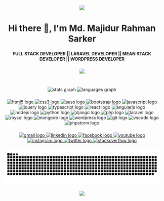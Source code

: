<div align="center">
  <img src="https://visitor-badge.laobi.icu/badge?page_id=sarkermajid.sarkermajid&left_color=darkgrey&left_text=profile views:"  />
</div>

###

<h1 align="center">Hi there 👋, I'm Md. Majidur Rahman Sarker</h1>

###

<h4 align="center">FULL STACK DEVELOPER || LARAVEL DEVELOPER || MEAN STACK DEVELOPER || WORDPRESS DEVELOPER</h4>

###

<div align="center">
  <img height="200" src="https://scontent.fdac39-1.fna.fbcdn.net/v/t39.30808-6/310889410_636931757828931_7741425450184452639_n.jpg?_nc_cat=102&ccb=1-7&_nc_sid=730e14&_nc_ohc=jSmCYjVTaMAAX9grjbT&_nc_ht=scontent.fdac39-1.fna&oh=00_AT9hiH7EftHg4sRtQc55lb5xaH4Nmm5UlQNDkZ73qhA0Jw&oe=634CC508"  />
</div>

###

<br clear="both">

<div align="center">
  <img src="https://github-readme-stats.vercel.app/api?hide_title=false&hide_rank=false&show_icons=true&include_all_commits=true&count_private=true&disable_animations=false&theme=radical&locale=en&hide_border=false&username=sarkermajid" height="150" alt="stats graph"  />
  <img src="https://github-readme-stats.vercel.app/api/top-langs?locale=en&hide_title=false&layout=compact&card_width=320&langs_count=6&theme=radical&hide_border=false&username=sarkermajid" height="150" alt="languages graph"  />
</div>

###

<div align="center">
  <img src="https://cdn.jsdelivr.net/gh/devicons/devicon/icons/html5/html5-plain-wordmark.svg" height="32" width="44" alt="html5 logo"  />
  <img src="https://cdn.jsdelivr.net/gh/devicons/devicon/icons/css3/css3-plain-wordmark.svg" height="32" width="44" alt="css3 logo"  />
  <img src="https://cdn.jsdelivr.net/gh/devicons/devicon/icons/sass/sass-original.svg" height="32" width="44" alt="sass logo"  />
  <img src="https://cdn.jsdelivr.net/gh/devicons/devicon/icons/bootstrap/bootstrap-plain-wordmark.svg" height="32" width="44" alt="bootstrap logo"  />
  <img src="https://cdn.jsdelivr.net/gh/devicons/devicon/icons/javascript/javascript-plain.svg" height="32" width="44" alt="javascript logo"  />
  <img src="https://cdn.jsdelivr.net/gh/devicons/devicon/icons/jquery/jquery-plain-wordmark.svg" height="32" width="44" alt="jquery logo"  />
  <img src="https://cdn.jsdelivr.net/gh/devicons/devicon/icons/typescript/typescript-plain.svg" height="32" width="44" alt="typescript logo"  />
  <img src="https://cdn.jsdelivr.net/gh/devicons/devicon/icons/react/react-original-wordmark.svg" height="32" width="44" alt="react logo"  />
  <img src="https://cdn.jsdelivr.net/gh/devicons/devicon/icons/angularjs/angularjs-original.svg" height="32" width="44" alt="angularjs logo"  />
  <img src="https://cdn.jsdelivr.net/gh/devicons/devicon/icons/nodejs/nodejs-plain.svg" height="32" width="44" alt="nodejs logo"  />
  <img src="https://cdn.jsdelivr.net/gh/devicons/devicon/icons/python/python-original-wordmark.svg" height="32" width="44" alt="python logo"  />
  <img src="https://cdn.jsdelivr.net/gh/devicons/devicon/icons/django/django-plain.svg" height="32" width="44" alt="django logo"  />
  <img src="https://cdn.jsdelivr.net/gh/devicons/devicon/icons/php/php-plain.svg" height="32" width="44" alt="php logo"  />
  <img src="https://cdn.jsdelivr.net/gh/devicons/devicon/icons/laravel/laravel-plain-wordmark.svg" height="32" width="44" alt="laravel logo"  />
  <img src="https://cdn.jsdelivr.net/gh/devicons/devicon/icons/mysql/mysql-original-wordmark.svg" height="32" width="44" alt="mysql logo"  />
  <img src="https://cdn.jsdelivr.net/gh/devicons/devicon/icons/mongodb/mongodb-original-wordmark.svg" height="32" width="44" alt="mongodb logo"  />
  <img src="https://cdn.jsdelivr.net/gh/devicons/devicon/icons/wordpress/wordpress-original.svg" height="32" width="44" alt="wordpress logo"  />
  <img src="https://cdn.jsdelivr.net/gh/devicons/devicon/icons/git/git-plain-wordmark.svg" height="32" width="44" alt="git logo"  />
  <img src="https://cdn.jsdelivr.net/gh/devicons/devicon/icons/vscode/vscode-original.svg" height="32" width="44" alt="vscode logo"  />
  <img src="https://cdn.jsdelivr.net/gh/devicons/devicon/icons/phpstorm/phpstorm-original-wordmark.svg" height="32" width="44" alt="phpstorm logo"  />
</div>

###

<div align="center">
  <a href="sarkermajid21.bd@gmail.com" target="_blank">
    <img src="https://img.shields.io/static/v1?message=Gmail&logo=gmail&label=&color=D14836&logoColor=white&labelColor=&style=for-the-badge" height="35" alt="gmail logo"  />
  </a>
  <a href="https://www.linkedin.com/in/sarker-majid-7383591a6/" target="_blank">
    <img src="https://img.shields.io/static/v1?message=LinkedIn&logo=linkedin&label=&color=0077B5&logoColor=white&labelColor=&style=for-the-badge" height="35" alt="linkedin logo"  />
  </a>
  <a href="https://www.facebook.com/sarkermajid21/" target="_blank">
    <img src="https://img.shields.io/static/v1?message=Facebook&logo=facebook&label=&color=1877F2&logoColor=white&labelColor=&style=for-the-badge" height="35" alt="facebook logo"  />
  </a>
  <a href="https://www.youtube.com/channel/UCt2egxUGUgO5gqr-teotu1g" target="_blank">
    <img src="https://img.shields.io/static/v1?message=Youtube&logo=youtube&label=&color=FF0000&logoColor=white&labelColor=&style=for-the-badge" height="35" alt="youtube logo"  />
  </a>
  <a href="https://www.instagram.com/sarker_majid/" target="_blank">
    <img src="https://img.shields.io/static/v1?message=Instagram&logo=instagram&label=&color=E4405F&logoColor=white&labelColor=&style=for-the-badge" height="35" alt="instagram logo"  />
  </a>
  <a href="https://twitter.com/SarkerMajid" target="_blank">
    <img src="https://img.shields.io/static/v1?message=Twitter&logo=twitter&label=&color=1DA1F2&logoColor=white&labelColor=&style=for-the-badge" height="35" alt="twitter logo"  />
  </a>
  <a href="https://stackoverflow.com/users/13860636/sarker-majid" target="_blank">
    <img src="https://img.shields.io/static/v1?message=Stackoverflow&logo=stackoverflow&label=&color=FE7A16&logoColor=white&labelColor=&style=for-the-badge" height="35" alt="stackoverflow logo"  />
  </a>
</div>

###

<img align="center" src="https://raw.githubusercontent.com/Platane/snk/output/github-contribution-grid-snake.svg" alt="Snake animation" />

###

<div align="center">
  <img height="200" src="https://media4.giphy.com/media/VTtANKl0beDFQRLDTh/giphy.gif"  />
</div>

###

